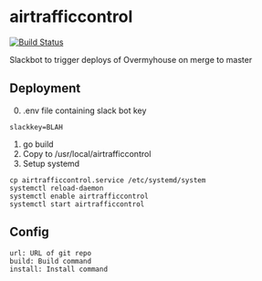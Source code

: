 # airtrafficcontrol
[![Build Status](https://travis-ci.org/jsmithedin/airtrafficcontrol.svg?branch=master)](https://travis-ci.org/jsmithedin/airtrafficcontrol)

Slackbot to trigger deploys of Overmyhouse on merge to master

## Deployment
0. .env file containing slack bot key
```shell script
slackkey=BLAH
```
1. go build
2. Copy to /usr/local/airtrafficcontrol
3. Setup systemd
```shell script
cp airtrafficcontrol.service /etc/systemd/system
systemctl reload-daemon
systemctl enable airtrafficcontrol
systemctl start airtrafficcontrol
```
## Config
```shell script
url: URL of git repo
build: Build command
install: Install command
```
